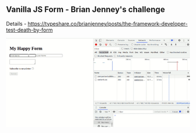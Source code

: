 ## Vanilla JS Form - Brian Jenney's challenge

Details - https://typeshare.co/brianjenney/posts/the-framework-developer-test-death-by-form

<p align="center">
<img src="demo.gif" width="800" alt="Demo video vanilla form"></p>
